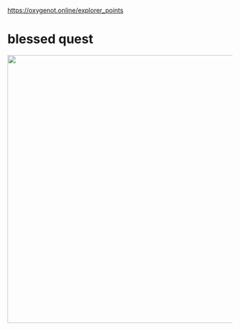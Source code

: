 https://oxygenot.online/explorer_points

# blessed quest
<img src="blessed%20quest%20explorer%20point.png" width="1000" height="600">
